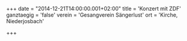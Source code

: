 +++
date = "2014-12-21T14:00:00.001+02:00"
title = 'Konzert mit ZDF'
ganztaegig = 'false'
verein = 'Gesangverein Sängerlust'
ort = 'Kirche, Niederjosbach'

+++

      